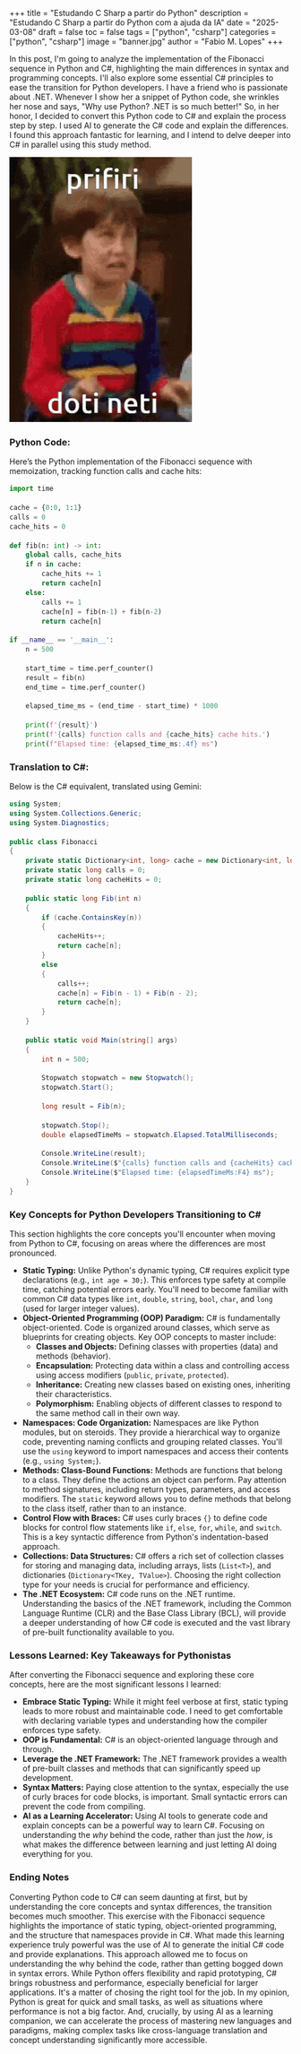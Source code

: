 +++ 
title = "Estudando C Sharp a partir do Python" 
description = "Estudando C Sharp a partir do Python com a ajuda da IA" 
date = "2025-03-08" 
draft = false 
toc = false 
tags = ["python", "csharp"] 
categories = ["python", "csharp"] 
image = "banner.jpg" 
author = "Fabio M. Lopes" 
+++

In this post, I'm going to analyze the implementation of the Fibonacci sequence in Python and C#, highlighting the main differences in syntax and programming concepts. I'll also explore some essential C# principles to ease the transition for Python developers. I have a friend who is passionate about .NET. Whenever I show her a snippet of Python code, she wrinkles her nose and says, "Why use Python? .NET is so much better!" So, in her honor, I decided to convert this Python code to C# and explain the process step by step. I used AI to generate the C# code and explain the differences. I found this approach fantastic for learning, and I intend to delve deeper into C# in parallel using this study method.

![dotineti](dotineti.gif)

### Python Code:
Here’s the Python implementation of the Fibonacci sequence with memoization, tracking function calls and cache hits:

```python
import time

cache = {0:0, 1:1}
calls = 0
cache_hits = 0

def fib(n: int) -> int:
    global calls, cache_hits
    if n in cache:
        cache_hits += 1
        return cache[n]
    else:
        calls += 1
        cache[n] = fib(n-1) + fib(n-2)
        return cache[n]

if __name__ == '__main__':
    n = 500

    start_time = time.perf_counter()
    result = fib(n)
    end_time = time.perf_counter()

    elapsed_time_ms = (end_time - start_time) * 1000

    print(f'{result}')
    print(f'{calls} function calls and {cache_hits} cache hits.')
    print(f"Elapsed time: {elapsed_time_ms:.4f} ms")
```

### Translation to C#:
Below is the C# equivalent, translated using Gemini:

```csharp
using System;
using System.Collections.Generic;
using System.Diagnostics;

public class Fibonacci
{
    private static Dictionary<int, long> cache = new Dictionary<int, long> { { 0, 0 }, { 1, 1 } };
    private static long calls = 0;
    private static long cacheHits = 0;

    public static long Fib(int n)
    {
        if (cache.ContainsKey(n))
        {
            cacheHits++;
            return cache[n];
        }
        else
        {
            calls++;
            cache[n] = Fib(n - 1) + Fib(n - 2);
            return cache[n];
        }
    }

    public static void Main(string[] args)
    {
        int n = 500;

        Stopwatch stopwatch = new Stopwatch();
        stopwatch.Start();

        long result = Fib(n);

        stopwatch.Stop();
        double elapsedTimeMs = stopwatch.Elapsed.TotalMilliseconds;

        Console.WriteLine(result);
        Console.WriteLine($"{calls} function calls and {cacheHits} cache hits.");
        Console.WriteLine($"Elapsed time: {elapsedTimeMs:F4} ms");
    }
}
```

### Key Concepts for Python Developers Transitioning to C#
This section highlights the core concepts you'll encounter when moving from Python to C#, focusing on areas where the differences are most pronounced.

*   **Static Typing:** Unlike Python's dynamic typing, C# requires explicit type declarations (e.g., `int age = 30;`). This enforces type safety at compile time, catching potential errors early. You'll need to become familiar with common C# data types like `int`, `double`, `string`, `bool`, `char`, and `long` (used for larger integer values).
*   **Object-Oriented Programming (OOP) Paradigm:** C# is fundamentally object-oriented. Code is organized around classes, which serve as blueprints for creating objects. Key OOP concepts to master include:
    *   **Classes and Objects:** Defining classes with properties (data) and methods (behavior).
    *   **Encapsulation:** Protecting data within a class and controlling access using access modifiers (`public`, `private`, `protected`).
    *   **Inheritance:** Creating new classes based on existing ones, inheriting their characteristics.
    *   **Polymorphism:** Enabling objects of different classes to respond to the same method call in their own way.
*   **Namespaces: Code Organization:** Namespaces are like Python modules, but on steroids. They provide a hierarchical way to organize code, preventing naming conflicts and grouping related classes. You'll use the `using` keyword to import namespaces and access their contents (e.g., `using System;`).
*   **Methods: Class-Bound Functions:** Methods are functions that belong to a class. They define the actions an object can perform. Pay attention to method signatures, including return types, parameters, and access modifiers. The `static` keyword allows you to define methods that belong to the class itself, rather than to an instance.
*   **Control Flow with Braces:** C# uses curly braces `{}` to define code blocks for control flow statements like `if`, `else`, `for`, `while`, and `switch`. This is a key syntactic difference from Python's indentation-based approach.
*   **Collections: Data Structures:** C# offers a rich set of collection classes for storing and managing data, including arrays, lists (`List<T>`), and dictionaries (`Dictionary<TKey, TValue>`). Choosing the right collection type for your needs is crucial for performance and efficiency.
*   **The .NET Ecosystem:** C# code runs on the .NET runtime. Understanding the basics of the .NET framework, including the Common Language Runtime (CLR) and the Base Class Library (BCL), will provide a deeper understanding of how C# code is executed and the vast library of pre-built functionality available to you.

### Lessons Learned: Key Takeaways for Pythonistas
After converting the Fibonacci sequence and exploring these core concepts, here are the most significant lessons I learned:

*   **Embrace Static Typing:** While it might feel verbose at first, static typing leads to more robust and maintainable code. I need to get comfortable with declaring variable types and understanding how the compiler enforces type safety.
*   **OOP is Fundamental:** C# is an object-oriented language through and through.
*   **Leverage the .NET Framework:** The .NET framework provides a wealth of pre-built classes and methods that can significantly speed up development.
*   **Syntax Matters:** Paying close attention to the syntax, especially the use of curly braces for code blocks, is important. Small syntactic errors can prevent the code from compiling.
*   **AI as a Learning Accelerator:** Using AI tools to generate code and explain concepts can be a powerful way to learn C#. Focusing on understanding the *why* behind the code, rather than just the *how*, is what makes the difference between learning and just letting AI doing everything for you.

### Ending Notes
Converting Python code to C# can seem daunting at first, but by understanding the core concepts and syntax differences, the transition becomes much smoother. This exercise with the Fibonacci sequence highlights the importance of static typing, object-oriented programming, and the structure that namespaces provide in C#. What made this learning experience truly powerful was the use of AI to generate the initial C# code and provide explanations. This approach allowed me to focus on understanding the why behind the code, rather than getting bogged down in syntax errors. While Python offers flexibility and rapid prototyping, C# brings robustness and performance, especially beneficial for larger applications. It's a matter of chosing the right tool for the job. In my opinion, Python is great for quick and small tasks, as well as situations where performance is not a big factor. And, crucially, by using AI as a learning companion, we can accelerate the process of mastering new languages and paradigms, making complex tasks like cross-language translation and concept understanding significantly more accessible.